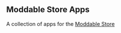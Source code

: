 ## Moddable Store Apps

A collection of apps for the [Moddable Store](https://github.com/HaruniApp/moddable-cache)